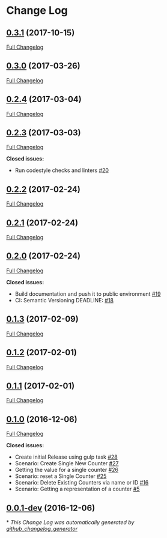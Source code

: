 # Change Log

## [0.3.1](https://github.com/acolono/opencounter_core/tree/0.3.1) (2017-10-15)
[Full Changelog](https://github.com/acolono/opencounter_core/compare/0.3.0...0.3.1)

## [0.3.0](https://github.com/acolono/opencounter_core/tree/0.3.0) (2017-03-26)
[Full Changelog](https://github.com/acolono/opencounter_core/compare/0.2.4...0.3.0)

## [0.2.4](https://github.com/acolono/opencounter_core/tree/0.2.4) (2017-03-04)
[Full Changelog](https://github.com/acolono/opencounter_core/compare/0.2.3...0.2.4)

## [0.2.3](https://github.com/acolono/opencounter_core/tree/0.2.3) (2017-03-03)
[Full Changelog](https://github.com/acolono/opencounter_core/compare/0.2.2...0.2.3)

**Closed issues:**

- Run codestyle checks and linters [\#20](https://github.com/acolono/opencounter_core/issues/20)

## [0.2.2](https://github.com/acolono/opencounter_core/tree/0.2.2) (2017-02-24)
[Full Changelog](https://github.com/acolono/opencounter_core/compare/0.2.1...0.2.2)

## [0.2.1](https://github.com/acolono/opencounter_core/tree/0.2.1) (2017-02-24)
[Full Changelog](https://github.com/acolono/opencounter_core/compare/0.2.0...0.2.1)

## [0.2.0](https://github.com/acolono/opencounter_core/tree/0.2.0) (2017-02-24)
[Full Changelog](https://github.com/acolono/opencounter_core/compare/0.1.3...0.2.0)

**Closed issues:**

- Build documentation and push it to public environment  [\#19](https://github.com/acolono/opencounter_core/issues/19)
- CI: Semantic Versioning DEADLINE:  [\#18](https://github.com/acolono/opencounter_core/issues/18)

## [0.1.3](https://github.com/acolono/opencounter_core/tree/0.1.3) (2017-02-09)
[Full Changelog](https://github.com/acolono/opencounter_core/compare/0.1.2...0.1.3)

## [0.1.2](https://github.com/acolono/opencounter_core/tree/0.1.2) (2017-02-01)
[Full Changelog](https://github.com/acolono/opencounter_core/compare/0.1.1...0.1.2)

## [0.1.1](https://github.com/acolono/opencounter_core/tree/0.1.1) (2017-02-01)
[Full Changelog](https://github.com/acolono/opencounter_core/compare/0.1.0...0.1.1)

## [0.1.0](https://github.com/acolono/opencounter_core/tree/0.1.0) (2016-12-06)
[Full Changelog](https://github.com/acolono/opencounter_core/compare/0.0.1-dev...0.1.0)

**Closed issues:**

- Create initial Release using gulp task [\#28](https://github.com/acolono/opencounter_core/issues/28)
- Scenario: Create Single New Counter [\#27](https://github.com/acolono/opencounter_core/issues/27)
- Getting the value for a single counter [\#26](https://github.com/acolono/opencounter_core/issues/26)
- Scenario: reset a Single Counter [\#25](https://github.com/acolono/opencounter_core/issues/25)
- Scenario: Delete Existing Counters via name or ID [\#16](https://github.com/acolono/opencounter_core/issues/16)
- Scenario: Getting a representation of a counter [\#5](https://github.com/acolono/opencounter_core/issues/5)

## [0.0.1-dev](https://github.com/acolono/opencounter_core/tree/0.0.1-dev) (2016-12-06)


\* *This Change Log was automatically generated by [github_changelog_generator](https://github.com/skywinder/Github-Changelog-Generator)*
